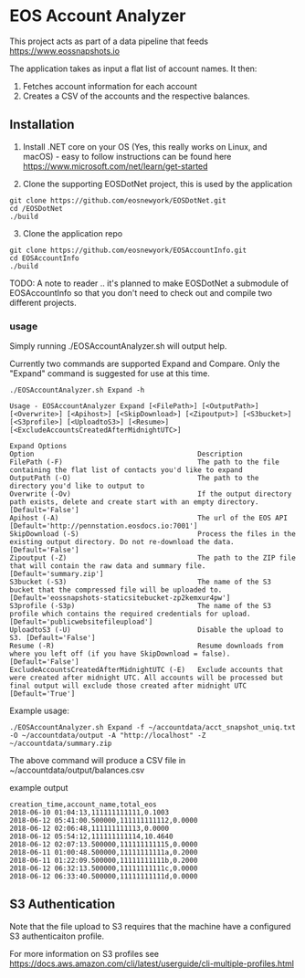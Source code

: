 ﻿# EOS Account Analyzer

This project acts as part of a data pipeline that feeds https://www.eossnapshots.io

The application takes as input a flat list of account names. It then:  
1. Fetches account information for each account
2. Creates a CSV of the accounts and the respective balances. 

## Installation


1. Install .NET core on your OS (Yes, this really works on Linux, and macOS) - easy to follow instructions can be found here
https://www.microsoft.com/net/learn/get-started

2. Clone the supporting EOSDotNet project, this is used by the application
```
git clone https://github.com/eosnewyork/EOSDotNet.git
cd /EOSDotNet
./build
```

3. Clone the application repo
```
git clone https://github.com/eosnewyork/EOSAccountInfo.git
cd EOSAccountInfo
./build
```

TODO: A note to reader .. it's planned to make EOSDotNet a submodule of EOSAccountInfo so that you don't need to check out and compile two different projects. 

### usage

Simply running ./EOSAccountAnalyzer.sh will output help.

Currently two commands are supported Expand and Compare. Only the "Expand" command is suggested for use at this time. 

```
./EOSAccountAnalyzer.sh Expand -h
```

```
Usage - EOSAccountAnalyzer Expand [<FilePath>] [<OutputPath>] [<Overwrite>] [<Apihost>] [<SkipDownload>] [<Zipoutput>] [<S3bucket>] [<S3profile>] [<UploadtoS3>] [<Resume>] [<ExcludeAccountsCreatedAfterMidnightUTC>]

Expand Options
Option                                        Description
FilePath (-F)                                 The path to the file containing the flat list of contacts you'd like to expand
OutputPath (-O)                               The path to the directory you'd like to output to
Overwrite (-Ov)                               If the output directory path exists, delete and create start with an empty directory. [Default='False']
Apihost (-A)                                  The url of the EOS API [Default='http://pennstation.eosdocs.io:7001']
SkipDownload (-S)                             Process the files in the existing output directory. Do not re-download the data. [Default='False']
Zipoutput (-Z)                                The path to the ZIP file that will contain the raw data and summary file. [Default='summary.zip']
S3bucket (-S3)                                The name of the S3 bucket that the compressed file will be uploaded to. [Default='eossnapshots-staticsitebucket-zp2kemxur4pw']
S3profile (-S3p)                              The name of the S3 profile which contains the required credentials for upload. [Default='publicwebsitefileupload']
UploadtoS3 (-U)                               Disable the upload to S3. [Default='False']
Resume (-R)                                   Resume downloads from where you left off (if you have SkipDownload = false). [Default='False']
ExcludeAccountsCreatedAfterMidnightUTC (-E)   Exclude accounts that were created after midnight UTC. All accounts will be processed but final output will exclude those created after midnight UTC [Default='True']

```

Example usage:

```
./EOSAccountAnalyzer.sh Expand -f ~/accountdata/acct_snapshot_uniq.txt -O ~/accountdata/output -A "http://localhost" -Z ~/accountdata/summary.zip
```

The above command will produce a CSV file in  ~/accountdata/output/balances.csv

example output
```
creation_time,account_name,total_eos
2018-06-10 01:04:13,111111111111,0.1003
2018-06-12 05:41:00.500000,111111111112,0.0000
2018-06-12 02:06:48,111111111113,0.0000
2018-06-12 05:54:12,111111111114,10.4640
2018-06-12 02:07:13.500000,111111111115,0.0000
2018-06-11 01:00:48.500000,11111111111a,0.2000
2018-06-11 01:22:09.500000,11111111111b,0.2000
2018-06-12 06:32:13.500000,11111111111c,0.0000
2018-06-12 06:33:40.500000,11111111111d,0.0000
```

## S3 Authentication

Note that the file upload to S3 requires that the machine have a configured S3 authenticaiton profile.

For more information on S3 profiles see https://docs.aws.amazon.com/cli/latest/userguide/cli-multiple-profiles.html 

